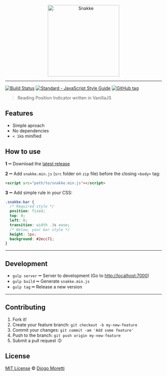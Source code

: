 <p align="center">
  <img src="https://cloud.githubusercontent.com/assets/2853428/22005314/4669aaf6-dc49-11e6-9df3-af3db0c0299a.png" alt="Snakke" width="230" />
</p>
<hr>

[![Build Status](https://travis-ci.org/diogomoretti/snakke.svg?branch=master)](https://travis-ci.org/diogomoretti/snakke)
[![Standard - JavaScript Style Guide](https://img.shields.io/badge/code%20style-standard-brightgreen.svg)](http://standardjs.com)
[![GitHub tag](https://img.shields.io/github/tag/diogomoretti/snakke.svg)](https://github.com/diogomoretti/snakke/releases)

>  Reading Position Indicator written in VanillaJS

## Features

- Simple aproach
- No dependencies
- `< 1kb` minified

## How to use

**1** :heavy_minus_sign: Download the [latest release](https://github.com/diogomoretti/snakke/releases)

**2** :heavy_minus_sign: Add `snakke.min.js` (`src` folder on `zip` file) before the closing `<body>` tag:

```html
<script src="path/to/snakke.min.js"></script>
```

**3** :heavy_minus_sign: Add simple rule in your CSS:

```css
.snakke-bar {
  /* Required style */
  position: fixed;
  top: 0;
  left: 0;
  transition: width .3s ease;
  /* Below, your bar style */
  height: 5px;
  background: #2ecc71;
}
```

<hr>

## Development

- `gulp server` :heavy_minus_sign: Server to development (Go to [http://localhost:7000](http://localhost:7000))
- `gulp build` :heavy_minus_sign: Generate `snakke.min.js`
- `gulp tag` :heavy_minus_sign: Release a new version

<hr>

## Contributing

1. Fork it!
2. Create your feature branch: `git checkout -b my-new-feature`
3. Commit your changes: `git commit -am 'Add some feature'`
4. Push to the branch: `git push origin my-new-feature`
5. Submit a pull request :D

## License
[MIT License](https://github.com/diogomoretti/MITLicense) :copyright: [Diogo Moretti](https://github.com/diogomoretti)
